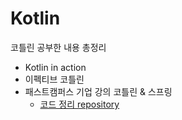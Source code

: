 # Kotlin 

코틀린 공부한 내용 총정리 


* Kotlin in action
* 이펙티브 코틀린
* 패스트캠퍼스 기업 강의 코틀린 & 스프링 
  * [코드 정리 repository](https://github.com/hyerin6/kotlin/tree/main/src)
